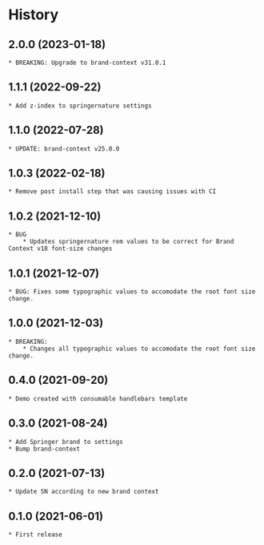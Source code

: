 # History

## 2.0.0 (2023-01-18)
    * BREAKING: Upgrade to brand-context v31.0.1

## 1.1.1 (2022-09-22)
    * Add z-index to springernature settings

## 1.1.0 (2022-07-28)
    * UPDATE: brand-context v25.0.0

## 1.0.3 (2022-02-18)
    * Remove post install step that was causing issues with CI

## 1.0.2 (2021-12-10)
    * BUG
        * Updates springernature rem values to be correct for Brand Context v18 font-size changes

## 1.0.1 (2021-12-07)
    * BUG: Fixes some typographic values to accomodate the root font size change.

## 1.0.0 (2021-12-03)
    * BREAKING:
        * Changes all typographic values to accomodate the root font size change.

## 0.4.0 (2021-09-20)
    * Demo created with consumable handlebars template

## 0.3.0 (2021-08-24)
    * Add Springer brand to settings
    * Bump brand-context

## 0.2.0 (2021-07-13)
    * Update SN according to new brand context

## 0.1.0 (2021-06-01)
    * First release
